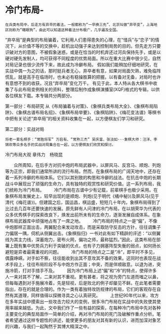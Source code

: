 # 冷门布局-
    在兵类布局中，后走方有弃卒的着法，一般都称为“一卒换三先”、北京叫做“弃卒变”，上海地区则称为“瞎眼狗”，由此可以知道这种着法分布极广，几乎遍及全国。
   “弃卒局”是典型的布局骗着，它利用人们患得患失的心理，在“惜兵”与“恋子”的情况下，从价值不等的交换中，趁机出动强子来达到控制局势的目的。但先走方只要识破对方的意图，不被假象迷惑，或是在恰当的时机弃还过河兵保持先手，或是以硬对硬先发制人，均可获得不同程度的优势局面。所以在重大比赛中很少见，自然对局记录也很少流传下来，故此成为冷僻布局。
    假如我们能稍加仔细地研究，在实战中偶一为之的话，那时挺兵者无心，弃卒者有意，如果对局面欠熟，难免临阵慌乱，就是高手在临场时，也未必有稳操胜算的把握。以有备对无备，对局时也许有意想不到的收获。况且“弃卒局”变化万千。
    有见于此，本人特从各大棋书中收集了与此布局变例相关的资料，整理后制作成象棋演播室(XQF)格式的专辑，以供各位棋友下载。本专辑共分两部分。

第一部分：布局研究
    从《布局骗着与对策》、《象棋兵类布局大全》、《象棋布局陷阱》、《象棋古谱布局名招》、《象棋布局举要》、《象棋陷阱》、《梅花变法谱》等棋书中把有关论述“弃卒局”的相关资料收集在一起，以方便棋友们学习和研究。

第二部分：实战对局   

    将老一辈名棋手：“常胜将军” 万启有、“常熟三杰” 吴庆富、张淡如···象棋大师：汪洋、李锦欢等众多名手的实战对局集合在一起，以方便棋友们欣赏和探讨。

冷门布局大观
章伟力　杨晓昆  

　　众所周知，在后手方对抗中炮的布局武器中，以屏风马、反宫马、顺炮、列炮等为正宗，即我们通常所讲的流行布局。然而，在象棋布局的广阔天地中，还存在着一系列冷僻的布局体系。它们以其别致的构思和冷僻的战法。在抗击中炮的长期战斗中展现出了顽强的生命力，具有独特的观赏性和研究价值。这一系列布局，我们统称为冷门布局。 
　　冷门布局在古谱中少有记载，前辈棋手也极少采用。在象棋布局发展史上，较早出现的是顺炮、列炮(见于明代《橘中秘》)及屏风马(见于清代《梅花谱》)。但建国之后，国运昌，棋运盛，短短几十年内，象棋布局得到了比过去几百年还要快速的发展。原先鲜有人问津的冷门布局，在以胡荣华为代表的众多优秀棋手的探索改良下，焕发出前所未有的生命力，逐渐发展自成体系。在象棋布局武器库中顽强地占有了一席之地。 
　　冷门布局的特点之一是“偏”，不像中炮那样正面出击，两翼配合来发动攻击，而是采取防守反击的方针，往往调集子力偏居一隅，伺机从侧翼出击。《象棋指归》一书对此有如下精辟的评述：“以侧翼线为其主力线，深蓄炮力，密布火网，偏功之师，最称猛烈。”因此，这类布局在部署上既有集中优势兵力利于突破的优点，也有子力拥塞阵型失衡的弱点，如何扬长避短是弈者最需重视的问题。 
　　冷门布局的特点之二是“冷”，即平时不多见，偶露峥嵘。对手如不察，往往能收到出其不意攻其不备的效果。这同时也表现在战术手段上，往往布局阶段不与中炮方作正面；中突，而是佯顺敌意。以退为进，突施冷箭，打对手措手不及。 
　　因为冷门布局上述“偏”和“冷”的特点，使得许多人一来对其不了解，二来对其不重视。更有甚者，将之视为旁门左道而嗤之以鼻，但每每遇到对手施展冷着，先是轻视，后是败北的例子却屡见不鲜。在此笔者需要指出，存在的就是合理的。作为一类有着独特攻防规律的布局，它们的客观存在自然有其道理，同样值得以探微寻具之心认真研究。 
　　上世纪90年代以来，攻方在多年实战中摸索出一些攻击力较大的变例，很多冷门布局在实战中的失败使其使用率越来越低。为此，文中我们作了一些有益的探索，在每种冷门布局中先对各种主要变化的典型局面作一简单的介绍，再对冷门布局的死门及破解作重点分析。笔者希望通过这样专题性的讲述，能使更多的朋友对其有新的认识，进而加深对象艺的兴趣，与我们一起陶然于其博大精深之中。  

